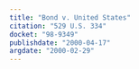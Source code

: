 ```yaml
---
title: "Bond v. United States"
citation: "529 U.S. 334"
docket: "98-9349"
publishdate: "2000-04-17"
argdate: "2000-02-29"
---
```

